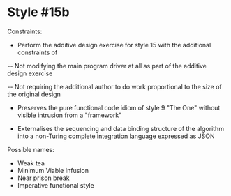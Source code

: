 Style #15b
==============================

Constraints:

- Perform the additive design exercise for style 15 with the
additional constraints of

-- Not modifying the main program driver at all as part of the
additive design exercise

-- Not requiring the additional author to do work proportional
to the size of the original design

- Preserves the pure functional code idiom of style 9 "The One"
without visible intrusion from a "framework"

- Externalises the sequencing and data binding structure of the
algorithm into a non-Turing complete integration language expressed
as JSON


Possible names:

- Weak tea
- Minimum Viable Infusion
- Near prison break
- Imperative functional style
